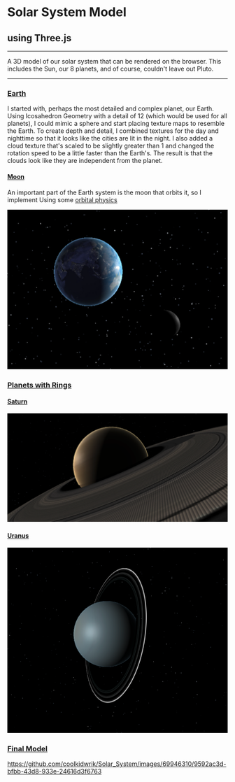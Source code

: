 # Solar System Model
## using Three.js
****
A 3D model of our solar system that can be rendered on the browser. This includes the Sun, our 8 planets, and of course, couldn't leave out Pluto.

***
<h3>
  <ins>Earth</ins>
</h3>


I started with, perhaps the most detailed and complex planet, our Earth. Using Icosahedron Geometry with a detail of 12 (which would be used for all planets), I could mimic a sphere and start placing texture maps to resemble the Earth. To create depth and detail, I combined textures for the day and nighttime so that it looks like the cities are lit in the night. I also added a cloud texture that's scaled to be slightly greater than 1 and changed the rotation speed to be a little faster than the Earth's. The result is that the clouds look like they are independent from the planet. 

<h4>
  <ins>Moon</ins>
</h4>
An important part of the Earth system is the moon that orbits it, so I implement 
Using some <a href = "./utilities/getOrbitalPosition.js"> orbital physics</a>

![Earth and Moon model](./images/earth_moon.png)

<h3>
  <ins>Planets with Rings</ins>
</h3>
<h4>
  <ins>Saturn</ins>
</h4>

![Saturn model](./images/Saturn.png)

<h4>
  <ins>Uranus</ins>
</h4>

![Uranus model](./images/Uranus.png)


<h3>
  <ins>Final Model</ins>
</h3>

https://github.com/coolkidwrik/Solar_System/images/69946310/9592ac3d-bfbb-43d8-933e-24616d3f6763

